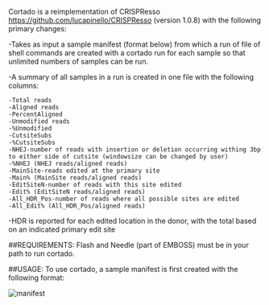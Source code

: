 Cortado is a reimplementation of CRISPResso https://github.com/lucapinello/CRISPResso (version 1.0.8) with the following primary changes:

-Takes as input a sample manifest (format below) from which a run of file of shell commands are created with a cortado run for each sample so that unlimited numbers of samples can be run.

-A summary of all samples in a run is created in one file with the following columns: 

	-Total reads
	-Aligned reads
	-PercentAligned	
	-Unmodified reads	
	-%Unmodified	
	-CutsiteSubs	
	-%CutsiteSubs	
	-NHEJ-number of reads with insertion or deletion occurring withing 3bp to either side of cutsite (windowsize can be changed by user)	
	-%NHEJ (NHEJ reads/aligned reads)
	-MainSite-reads edited at the primary site	
	-Main% (MainSite reads/aligned reads)	
	-EditSiteN-number of reads with this site edited	
	-Edit% (EditSiteN reads/aligned reads)	
	-All_HDR_Pos-number of reads where all possible sites are edited	
	-All_Edit% (All_HDR_Pos/aligned reads)

-HDR is reported for each edited location in the donor, with the total based on an indicated primary edit site


##REQUIREMENTS: Flash and Needle (part of EMBOSS) must be in your path to run cortado.

##USAGE: To use cortado, a sample manifest is first created with the following format:

![manifest](https://github.com/staciawyman/cortado/blob/master/manifest.png)



